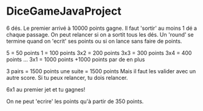 DiceGameJavaProject
===================

6 dés.
Le premier arrivé à 10000 points gagne.
Il faut 'sortir' au moins 1 dé a chaque passage.
On peut relancer si on a sortit tous les dés.
Un 'round' se termine quand on 'ecrit' ses points ou si on lance sans faire de points.

5 = 50 points
1 = 100 points
3x2 = 200 points
3x3 = 300 points
3x4 = 400 points
...
3x1 = 1000 points
+1000 points par de en plus

3 pairs = 1500  points
une suite = 1500 points
Mais il faut les valider avec un autre score.
Si tu peux relancer, tu dois relancer.

6x1 au premier jet et tu gagnes!

On ne peut 'ecrire' les points qu'à partir de 350 points.
